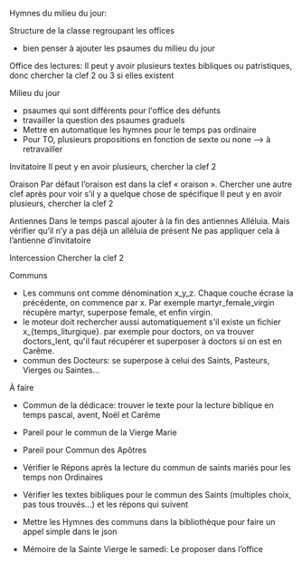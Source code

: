 Hymnes du milieu du jour:

Structure de la classe regroupant les offices

- bien penser à ajouter les psaumes du milieu du jour

Office des lectures:
Il peut y avoir plusieurs textes bibliques ou patristiques, donc chercher la clef 2 ou 3 si elles existent

Milieu du jour

- psaumes qui sont différents pour l'office des défunts
- travailler la question des psaumes graduels
- Mettre en automatique les hymnes pour le temps pas ordinaire
- Pour TO, plusieurs propositions en fonction de sexte ou none
  —> à retravailler

Invitatoire
Il peut y en avoir plusieurs, chercher la clef 2

Oraison
Par défaut l’oraison est dans la clef « oraison ». Chercher une autre clef après pour voir s’il y a quelque chose de spécifique
Il peut y en avoir plusieurs, chercher la clef 2

Antiennes
Dans le temps pascal ajouter à la fin des antiennes Alléluia. Mais vérifier qu’il n’y a pas déjà un alléluia de présent
Ne pas appliquer cela à l’antienne d’invitatoire

Intercession
Chercher la clef 2

Communs

- Les communs ont comme dénomination x_y_z. Chaque couche écrase la précédente, on commence par x. Par exemple martyr_female_virgin récupère martyr, superpose female, et enfin virgin.
- le moteur doit rechercher aussi automatiquement s'il existe un fichier x\_{temps_liturgique}. par exemple pour doctors, on va trouver doctors_lent, qu'il faut récupérer et superposer à doctors si on est en Carême.
- commun des Docteurs: se superpose à celui des Saints, Pasteurs, Vierges ou Saintes...

À faire

- Commun de la dédicace: trouver le texte pour la lecture biblique en temps pascal, avent, Noël et Carême
- Pareil pour le commun de la Vierge Marie
- Pareil pour Commun des Apôtres
- Vérifier le Répons après la lecture du commun de saints mariés pour les temps non Ordinaires
- Vérifier les textes bibliques pour le commun des Saints (multiples choix, pas tous trouvés...) et les répons qui suivent

- Mettre les Hymnes des communs dans la bibliothèque pour faire un appel simple dans le json
- Mémoire de la Sainte Vierge le samedi: Le proposer dans l’office
